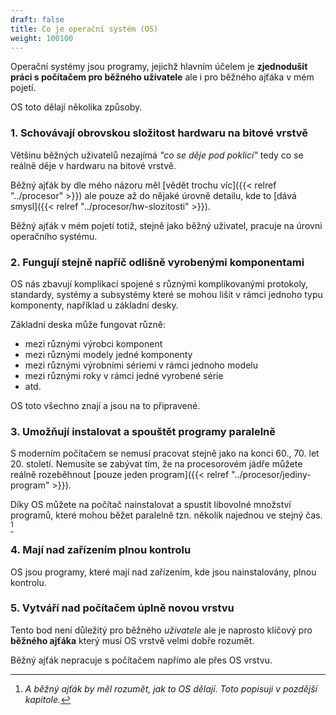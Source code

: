 ```yaml
---
draft: false
title: Co je operační systém (OS)
weight: 100100
---
```


Operační systémy jsou programy, jejichž hlavním účelem je **zjednodušit práci s počítačem pro běžného uživatele** ale i pro běžného ajťáka v mém pojetí.

OS toto dělají několika způsoby.

### 1. Schovávají obrovskou složitost hardwaru na bitové vrstvě

Většinu běžných uživatelů nezajímá *"co se děje pod poklicí"* tedy co se reálně děje v hardwaru na bitové vrstvě.

Běžný ajťák by dle mého názoru měl [vědět trochu víc]({{< relref "../procesor" >}}) ale pouze až do nějaké úrovně detailu, kde to [dává smysl]({{< relref "../procesor/hw-slozitosti" >}}).

Běžný ajťák v mém pojetí totiž, stejně jako běžný uživatel, pracuje na úrovni operačního systému.

### 2. Fungují stejně napříč odlišně vyrobenými komponentami

OS nás zbavují komplikací spojené s různými komplikovanými protokoly, standardy, systémy a subsystémy které se mohou lišit v rámci jednoho typu komponenty, například u základní desky.

Základní deska může fungovat různě:

- mezi různými výrobci komponent
- mezi různými modely jedné komponenty
- mezi různými výrobními sériemi v rámci jednoho modelu
- mezi různými roky v rámci jedné vyrobené série
- atd.

OS toto všechno znají a jsou na to připravené.

### 3. Umožňují instalovat a spouštět programy paralelně

S moderním počítačem se nemusí pracovat stejně jako na konci 60., 70. let 20. století. Nemusíte se zabývat tím, že na procesorovém jádře můžete reálně rozeběhnout [pouze jeden program]({{< relref "../procesor/jediny-program"  >}}).

Díky OS můžete na počítač nainstalovat a spustit libovolné množství programů, které mohou běžet paralelně tzn. několik najednou ve stejný čas. [^m]

### 4. Mají nad zařízením plnou kontrolu

OS jsou programy, které mají nad zařízením, kde jsou nainstalovány, plnou kontrolu.

### 5. Vytváří nad počítačem úplně novou vrstvu

Tento bod není důležitý pro běžného *uživatele* ale je naprosto klíčový pro **běžného ajťáka** který musí OS vrstvě velmi dobře rozumět.

Běžný ajťák nepracuje s počítačem napřímo ale přes OS vrstvu.

[^m]: *A běžný ajťák by měl rozumět, jak to OS dělají. Toto popisuji v pozdější kapitole.*